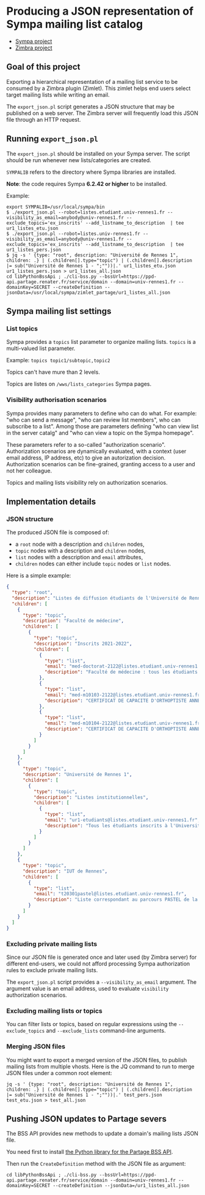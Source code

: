 # Producing a JSON representation of Sympa mailing list catalog

* [Sympa project](https://www.sympa.org/)
* [Zimbra project](https://www.zimbra.com/)

## Goal of this project

Exporting a hierarchical representation of a mailing list service to be consumed by a Zimbra plugin (Zimlet). This zimlet helps end users select target mailing lists while writing an email.

The `export_json.pl` script generates a JSON structure that may be published on a web server. The Zimbra server will frequently load this JSON file through an HTTP request. 

## Running `export_json.pl`

The `export_json.pl` should be installed on your Sympa server. The script should be run whenever new lists/categories are created.

`SYMPALIB` refers to the directory where Sympa libraries are installed.

**Note**: the code requires Sympa **6.2.42 or higher** to be installed.

Example:
```
export SYMPALIB=/usr/local/sympa/bin
$ ./export_json.pl --robot=listes.etudiant.univ-rennes1.fr --visibility_as_email=anybody@univ-rennes1.fr --exclude_topics='ex_inscrits' --add_listname_to_description  | tee ur1_listes_etu.json
$ ./export_json.pl --robot=listes.univ-rennes1.fr --visibility_as_email=anybody@univ-rennes1.fr --exclude_topics='ex_inscrits' --add_listname_to_description  | tee ur1_listes_pers.json
$ jq -s ' {type: "root", description: "Université de Rennes 1", children: .} | (.children[].type="topic") | (.children[].description |= sub("Université de Rennes 1 - ";""))|.' ur1_listes_etu.json ur1_listes_pers.json > ur1_listes_all.json
cd libPythonBssApi ; ./cli-bss.py --bssUrl=https://ppd-api.partage.renater.fr/service/domain --domain=univ-rennes1.fr --domainKey=SECRET --createDefinition --jsonData=/usr/local/sympa/zimlet_partage/ur1_listes_all.json
```

## Sympa mailing list settings

### List topics

Sympa provides a `topics` list parameter to organize mailing lists. `topics` is a multi-valued list parameter.

Example: `topics topic1/subtopic,topic2`

Topics can't have mure than 2 levels.

Topics are listes on `/wws/lists_categories` Sympa pages.

### Visibility authorisation scenarios

Sympa provides many parameters to define who can do what. For example: "who can send a message", "who can review list members", who can subscribe to a list". Among those are parameters defining "who can view list in the server catalg" and "who can view a topic on the Sympa homepage".

These parameters refer to a so-called "authorization scenario". Authorization scenarios are dynamically evaluated, with a context (user email address, IP address, etc) to give an autorization decision. Authorization scenarios can be fine-grained, granting access to a user and not her colleague.

Topics and mailing lists visibility rely on authorization scenarios.


## Implementation details

### JSON structure

The produced JSON file is composed of:
* a `root` node with a description and `children` nodes,
* `topic` nodes with a description and `children` nodes,
* `list` nodes with a description and `email` attributes,
* `children` nodes can either include `topic` nodes or `list` nodes.

Here is a simple example:
```json
{
  "type": "root",
  "description": "Listes de diffusion étudiants de l'Université de Rennes 1",
  "children": [
    {
      "type": "topic",
      "description": "Faculté de médecine",
      "children": [
        {
          "type": "topic",
          "description": "Inscrits 2021-2022",
          "children": [
            {
              "type": "list",
              "email": "med-doctorat-2122@listes.etudiant.univ-rennes1.fr",
              "description": "Faculté de médecine : tous les étudiants inscrits en Doctorat (inscrits 2021-2022) (19 membres)"
            },
            {
              "type": "list",
              "email": "med-m10103-2122@listes.etudiant.univ-rennes1.fr",
              "description": "CERTIFICAT DE CAPACITE D'ORTHOPTISTE ANNEE2 (inscrits 2021-2022) (20 membres)"
            },
            {
              "type": "list",
              "email": "med-m10104-2122@listes.etudiant.univ-rennes1.fr",
              "description": "CERTIFICAT DE CAPACITE D'ORTHOPTISTE ANNEE3 (inscrits 2021-2022) (18 membres)"
            }
          ]
        }
      ]
    },
    {
      "type": "topic",
      "description": "Université de Rennes 1",
      "children": [
        {
          "type": "topic",
          "description": "Listes institutionnelles",
          "children": [
            {
              "type": "list",
              "email": "ur1-etudiants@listes.etudiant.univ-rennes1.fr",
              "description": "Tous les étudiants inscrits à l'Université, année universitaire en cours (37751 membres)"
            }
          ]
        }
      ]
    },
    {
      "type": "topic",
      "description": "IUT de Rennes",
      "children": [
        {
          "type": "list",
          "email": "t20301pastel@listes.etudiant.univ-rennes1.fr",
          "description": "Liste correspondant au parcours PASTEL de la LP Mécatronique (13 membres)"
        }
      ]
    }
  ]
}
```

### Excluding private mailing lists

Since our JSON file is generated once and later used (by Zimbra server) for different end-users, we could not afford processing Sympa authorization rules to exclude private mailing lists.

The `export_json.pl` script provides a `--visibility_as_email` argument. The argument value is an email address, used to evaluate `visibility` authorization scenarios.


### Excluding mailing lists or topics

You can filter lists or topics, based on regular expressions using the `--exclude_topics` and `--exclude_lists` command-line arguments.

### Merging JSON files

You might want to export a merged version of the JSON files, to publish mailing lists from multiple vhosts. Here is the JQ command to run to merge JSON files under a common root element:
```
jq -s ' {type: "root", description: "Université de Rennes 1", children: .} | (.children[].type="topic") | (.children[].description |= sub("Université de Rennes 1 - ";""))|.' test_pers.json test_etu.json > test_all.json
```

## Pushing JSON updates to Partage severs

The BSS API provides new methods to update a domain's mailing lists JSON file.

You need first to install [the Python library for the Partage BSS API](https://github.com/dsi-univ-rennes1/libPythonBssApi).

Then run the `CreateDefinition` method with the JSON file as argument:
```
cd libPythonBssApi ; ./cli-bss.py --bssUrl=https://ppd-api.partage.renater.fr/service/domain --domain=univ-rennes1.fr --domainKey=SECRET --createDefinition --jsonData=/ur1_listes_all.json
```
